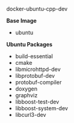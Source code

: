 docker-ubuntu-cpp-dev

**Base Image**

* ubuntu

**Ubuntu Packages**

* build-essential
* cmake
* libmicrohttpd-dev 
* libprotobuf-dev 
* protobuf-compiler
* doxygen 
* graphviz 
* libboost-test-dev 
* libboost-system-dev 
* libcurl3-dev
